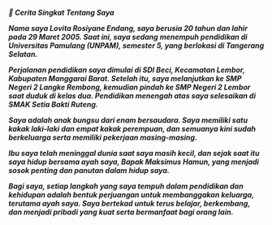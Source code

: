 ***🌸 Cerita Singkat Tentang Saya***



***Nama saya Lovita Rosiyane Endang, saya berusia 20 tahun dan lahir pada 29 Maret 2005. Saat ini, saya sedang menempuh pendidikan di Universitas Pamulang (UNPAM), semester 5, yang berlokasi di Tangerang Selatan.***



***Perjalanan pendidikan saya dimulai di SDI Beci, Kecamatan Lembor, Kabupaten Manggarai Barat. Setelah itu, saya melanjutkan ke SMP Negeri 2 Langke Rembong, kemudian pindah ke SMP Negeri 2 Lembor saat duduk di kelas dua. Pendidikan menengah atas saya selesaikan di SMAK Setia Bakti Ruteng.***



***Saya adalah anak bungsu dari enam bersaudara. Saya memiliki satu kakak laki-laki dan empat kakak perempuan, dan semuanya kini sudah berkeluarga serta memiliki pekerjaan masing-masing.***

***Ibu saya telah meninggal dunia saat saya masih kecil, dan sejak saat itu saya hidup bersama ayah saya, Bapak Maksimus Hamun, yang menjadi sosok penting dan panutan dalam hidup saya.***



***Bagi saya, setiap langkah yang saya tempuh dalam pendidikan dan kehidupan adalah bentuk perjuangan untuk membanggakan keluarga, terutama ayah saya. Saya bertekad untuk terus belajar, berkembang, dan menjadi pribadi yang kuat serta bermanfaat bagi orang lain.***

